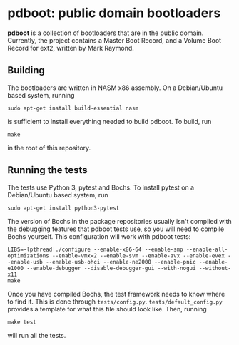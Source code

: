 # pdboot: public domain bootloaders

**pdboot** is a collection of bootloaders that are in the public domain. Currently, the project
contains a Master Boot Record, and a Volume Boot Record for ext2, written by
Mark Raymond.

## Building

The bootloaders are written in NASM x86 assembly. On a Debian/Ubuntu based system, running

```
sudo apt-get install build-essential nasm
```

is sufficient to install everything needed to build pdboot. To build, run

```
make
```

in the root of this repository.

## Running the tests

The tests use Python 3, pytest and Bochs. To install pytest on a Debian/Ubuntu based system, run

```
sudo apt-get install python3-pytest
```

The version of Bochs in the package repositories usually isn't compiled with the debugging features
that pdboot tests use, so you will need to compile Bochs yourself. This configuration will work
with pdboot tests:

```
LIBS=-lpthread ./configure --enable-x86-64 --enable-smp --enable-all-optimizations --enable-vmx=2 --enable-svm --enable-avx --enable-evex --enable-usb --enable-usb-ohci --enable-ne2000 --enable-pnic --enable-e1000 --enable-debugger --disable-debugger-gui --with-nogui --without-x11
make
```

Once you have compiled Bochs, the test framework needs to know where to find it. This is done
through `tests/config.py`. `tests/default_config.py` provides a template for what this file should
look like. Then, running

```
make test
```

will run all the tests.
